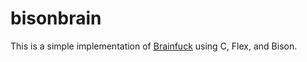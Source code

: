 # bisonbrain

This is a simple implementation of [Brainfuck](https://en.wikipedia.org/wiki/Brainfuck) using
C, Flex, and Bison.

